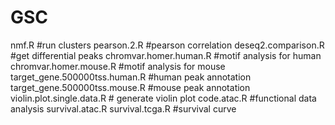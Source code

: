 # GSC

nmf.R   #run clusters 
pearson.2.R #pearson correlation 
deseq2.comparison.R  #get differential peaks
chromvar.homer.human.R #motif analysis for human 
chromvar.homer.mouse.R #motif analysis for mouse 
target_gene.500000tss.human.R #human peak annotation 
target_gene.500000tss.mouse.R #mouse peak annotation 
violin.plot.single.data.R   # generate violin plot
code.atac.R #functional data analysis
survival.atac.R  survival.tcga.R  #survival curve
